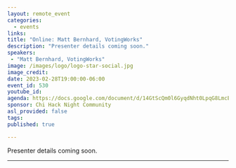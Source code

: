 ```yaml
---
layout: remote_event
categories:
  - events
links: 
title: "Online: Matt Bernhard, VotingWorks"
description: "Presenter details coming soon."
speakers:
 - "Matt Bernhard, VotingWorks"
image: /images/logo/logo-star-social.jpg
image_credit:
date: 2023-02-28T19:00:00-06:00
event_id: 530
youtube_id: 
agenda: https://docs.google.com/document/d/14GtScQm0l6GyqdNht0LpqG8LmcEF7i3COjNJ06PaTj8/edit#
sponsor: Chi Hack Night Community
asl_provided: false
tags: 
published: true

---
```


Presenter details coming soon.

---
